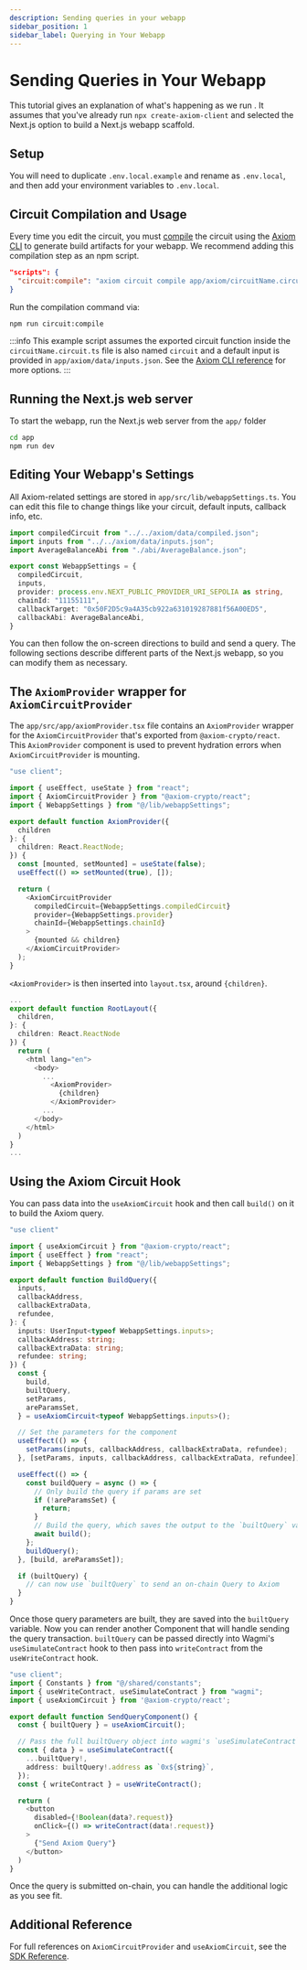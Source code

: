 ```yaml
---
description: Sending queries in your webapp
sidebar_position: 1
sidebar_label: Querying in Your Webapp
---
```


# Sending Queries in Your Webapp

This tutorial gives an explanation of what's happening as we run . It assumes that you've already run `npx create-axiom-client` and selected the Next.js option to build a Next.js webapp scaffold.

## Setup

You will need to duplicate `.env.local.example` and rename as `.env.local`, and then add your environment variables to `.env.local`.

## Circuit Compilation and Usage

Every time you edit the circuit, you must [compile](/sdk/typescript-sdk/axiom-cli#compile) the circuit using the [Axiom CLI](/sdk/typescript-sdk/axiom-cli#compile) to generate build artifacts for your webapp. We recommend adding this compilation step as an npm script.

```json title="package.json (in root directory of project)"
"scripts": {
  "circuit:compile": "axiom circuit compile app/axiom/circuitName.circuit.ts"
}
```

Run the compilation command via:

```bash npm2yarn
npm run circuit:compile
```

:::info
This example script assumes the exported circuit function inside the `circuitName.circuit.ts` file is also named `circuit` and a default input is provided in `app/axiom/data/inputs.json`. See the [Axiom CLI reference](/sdk/typescript-sdk/axiom-cli) for more options.
:::

## Running the Next.js web server

To start the webapp, run the Next.js web server from the `app/` folder

```bash npm2yarn
cd app
npm run dev
```

## Editing Your Webapp's Settings

All Axiom-related settings are stored in `app/src/lib/webappSettings.ts`. You can edit this file to change things like your circuit, default inputs, callback info, etc.

```typescript title="app/src/lib/webappSettings.ts"
import compiledCircuit from "../../axiom/data/compiled.json";
import inputs from "../../axiom/data/inputs.json";
import AverageBalanceAbi from "./abi/AverageBalance.json";

export const WebappSettings = {
  compiledCircuit,
  inputs,
  provider: process.env.NEXT_PUBLIC_PROVIDER_URI_SEPOLIA as string,
  chainId: "11155111",
  callbackTarget: "0x50F2D5c9a4A35cb922a631019287881f56A00ED5",
  callbackAbi: AverageBalanceAbi,
}
```

You can then follow the on-screen directions to build and send a query. The following sections describe different parts of the Next.js webapp, so you can modify them as necessary.

## The `AxiomProvider` wrapper for `AxiomCircuitProvider`

The `app/src/app/axiomProvider.tsx` file contains an `AxiomProvider` wrapper for the `AxiomCircuitProvider` that's exported from `@axiom-crypto/react`. This `AxiomProvider` component is used to prevent hydration errors when `AxiomCircuitProvider` is mounting.

```typescript title="app/src/app/axiomProvider.tsx"
"use client";

import { useEffect, useState } from "react";
import { AxiomCircuitProvider } from "@axiom-crypto/react";
import { WebappSettings } from "@/lib/webappSettings";

export default function AxiomProvider({
  children
}: {
  children: React.ReactNode;
}) {
  const [mounted, setMounted] = useState(false);
  useEffect(() => setMounted(true), []);

  return (
    <AxiomCircuitProvider
      compiledCircuit={WebappSettings.compiledCircuit}
      provider={WebappSettings.provider}
      chainId={WebappSettings.chainId}
    >
      {mounted && children}
    </AxiomCircuitProvider>
  );
}
```

`<AxiomProvider>` is then inserted into `layout.tsx`, around `{children}`.

```typescript title="app/src/app/layout.tsx"
...
export default function RootLayout({
  children,
}: {
  children: React.ReactNode
}) {
  return (
    <html lang="en">
      <body>
        ...
          <AxiomProvider>
            {children}
          </AxiomProvider>
        ...
      </body>
    </html>
  )
}
...
```

## Using the Axiom Circuit Hook

You can pass data into the `useAxiomCircuit` hook and then call `build()` on it to build the Axiom query. 

```typescript title="app/src/app/components/BuildQuery.tsx"
"use client"

import { useAxiomCircuit } from "@axiom-crypto/react";
import { useEffect } from "react";
import { WebappSettings } from "@/lib/webappSettings";

export default function BuildQuery({
  inputs,
  callbackAddress,
  callbackExtraData,
  refundee,
}: {
  inputs: UserInput<typeof WebappSettings.inputs>;
  callbackAddress: string;
  callbackExtraData: string;
  refundee: string;
}) {
  const {
    build,
    builtQuery,
    setParams,
    areParamsSet,
  } = useAxiomCircuit<typeof WebappSettings.inputs>();

  // Set the parameters for the component
  useEffect(() => {
    setParams(inputs, callbackAddress, callbackExtraData, refundee);
  }, [setParams, inputs, callbackAddress, callbackExtraData, refundee]);

  useEffect(() => {
    const buildQuery = async () => {
      // Only build the query if params are set
      if (!areParamsSet) {
        return;
      }
      // Build the query, which saves the output to the `builtQuery` variable
      await build();
    };
    buildQuery();
  }, [build, areParamsSet]);

  if (builtQuery) {
    // can now use `builtQuery` to send an on-chain Query to Axiom
  }
}
```

Once those query parameters are built, they are saved into the `builtQuery` variable. Now you can render another Component that will handle sending the query transaction. `builtQuery` can be passed directly into Wagmi's `useSimulateContract` hook to then pass into `writeContract` from the `useWriteContract` hook.

```typescript title="app/src/app/components/SendQuery.tsx"
"use client";
import { Constants } from "@/shared/constants";
import { useWriteContract, useSimulateContract } from "wagmi";
import { useAxiomCircuit } from '@axiom-crypto/react';

export default function SendQueryComponent() {
  const { builtQuery } = useAxiomCircuit();

  // Pass the full builtQuery object into wagmi's `useSimulateContract`
  const { data } = useSimulateContract({
    ...builtQuery!,
    address: builtQuery!.address as `0x${string}`,
  });
  const { writeContract } = useWriteContract();

  return (
    <button
      disabled={!Boolean(data?.request)}
      onClick={() => writeContract(data!.request)}
    >
      {"Send Axiom Query"}
    </button>
  )
}
```

Once the query is submitted on-chain, you can handle the additional logic as you see fit.

## Additional Reference

For full references on `AxiomCircuitProvider` and `useAxiomCircuit`, see the [SDK Reference](/sdk/react-sdk/axiom-react.md).
